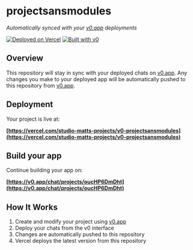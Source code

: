 # projectsansmodules

*Automatically synced with your [v0.app](https://v0.app) deployments*

[![Deployed on Vercel](https://img.shields.io/badge/Deployed%20on-Vercel-black?style=for-the-badge&logo=vercel)](https://vercel.com/studio-matts-projects/v0-projectsansmodules)
[![Built with v0](https://img.shields.io/badge/Built%20with-v0.app-black?style=for-the-badge)](https://v0.app/chat/projects/oucHP6DmDht)

## Overview

This repository will stay in sync with your deployed chats on [v0.app](https://v0.app).
Any changes you make to your deployed app will be automatically pushed to this repository from [v0.app](https://v0.app).

## Deployment

Your project is live at:

**[https://vercel.com/studio-matts-projects/v0-projectsansmodules](https://vercel.com/studio-matts-projects/v0-projectsansmodules)**

## Build your app

Continue building your app on:

**[https://v0.app/chat/projects/oucHP6DmDht](https://v0.app/chat/projects/oucHP6DmDht)**

## How It Works

1. Create and modify your project using [v0.app](https://v0.app)
2. Deploy your chats from the v0 interface
3. Changes are automatically pushed to this repository
4. Vercel deploys the latest version from this repository
